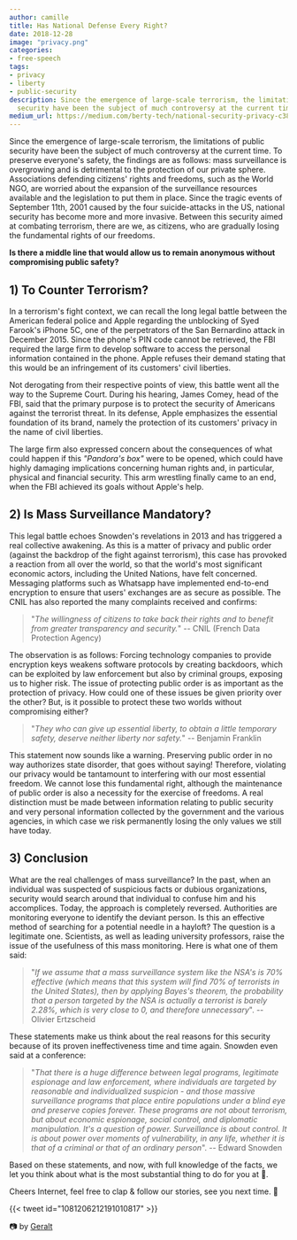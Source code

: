 ```yaml
---
author: camille
title: Has National Defense Every Right?
date: 2018-12-28
image: "privacy.png"
categories:
- free-speech
tags:
- privacy
- liberty
- public-security
description: Since the emergence of large-scale terrorism, the limitations of public
  security have been the subject of much controversy at the current time.
medium_url: https://medium.com/berty-tech/national-security-privacy-c38e55784c6e
---
```



Since the emergence of large-scale terrorism, the limitations of public security have been the subject of much controversy at the current time. To preserve everyone's safety, the findings are as follows: mass surveillance is overgrowing and is detrimental to the protection of our private sphere. Associations defending citizens' rights and freedoms, such as the World NGO, are worried about the expansion of the surveillance resources available and the legislation to put them in place. Since the tragic events of September 11th, 2001 caused by the four suicide-attacks in the US, national security has become more and more invasive. Between this security aimed at combating terrorism, there are we, as citizens, who are gradually losing the fundamental rights of our freedoms.

**Is there a middle line that would allow us to remain anonymous without compromising public safety?**


## 1) To Counter Terrorism?

In a terrorism's fight context, we can recall the long legal battle between the American federal police and Apple regarding the unblocking of Syed Farook's iPhone 5C, one of the perpetrators of the San Bernardino attack in December 2015. Since the phone's PIN code cannot be retrieved, the FBI required the large firm to develop software to access the personal information contained in the phone. Apple refuses their demand stating that this would be an infringement of its customers' civil liberties.

Not derogating from their respective points of view, this battle went all the way to the Supreme Court. During his hearing, James Comey, head of the FBI, said that the primary purpose is to protect the security of Americans against the terrorist threat. In its defense, Apple emphasizes the essential foundation of its brand, namely the protection of its customers' privacy in the name of civil liberties.

The large firm also expressed concern about the consequences of what could happen if this _"Pandora's box"_ were to be opened, which could have highly damaging implications concerning human rights and, in particular, physical and financial security. This arm wrestling finally came to an end, when the FBI achieved its goals without Apple's help.

## 2) Is Mass Surveillance Mandatory?

This legal battle echoes Snowden's revelations in 2013 and has triggered a real collective awakening. As this is a matter of privacy and public order (against the backdrop of the fight against terrorism), this case has provoked a reaction from all over the world, so that the world's most significant economic actors, including the United Nations, have felt concerned. Messaging platforms such as Whatsapp have implemented end-to-end encryption to ensure that users' exchanges are as secure as possible. The CNIL has also reported the many complaints received and confirms:

> "_The willingness of citizens to take back their rights and to benefit from greater transparency and security._" -- CNIL (French Data Protection Agency)

The observation is as follows: Forcing technology companies to provide encryption keys weakens software protocols by creating backdoors, which can be exploited by law enforcement but also by criminal groups, exposing us to higher risk. The issue of protecting public order is as important as the protection of privacy. How could one of these issues be given priority over the other? But, is it possible to protect these two worlds without compromising either?

> "_They who can give up  essential liberty, to obtain a little temporary safety, deserve neither liberty nor safety._" -- Benjamin Franklin

This statement now sounds like a warning. Preserving public order in no way authorizes state disorder, that goes without saying!
Therefore, violating our privacy would be tantamount to interfering with our most essential freedom. We cannot lose this fundamental right, although the maintenance of public order is also a necessity for the exercise of freedoms. A real distinction must be made between information relating to public security and very personal information collected by the government and the various agencies, in which case we risk permanently losing the only values we still have today.

## 3) Conclusion

What are the real challenges of mass surveillance? In the past, when an individual was suspected of suspicious facts or dubious organizations, security would search around that individual to confuse him and his accomplices. Today, the approach is completely reversed. Authorities are monitoring everyone to identify the deviant person. Is this an effective method of searching for a potential needle in a hayloft? The question is a legitimate one. Scientists, as well as leading university professors, raise the issue of the usefulness of this mass monitoring. Here is what one of them said:

> "_If we assume that a mass surveillance system like the NSA's is 70% effective (which means that this system will find 70% of terrorists in the United States), then by applying Bayes's theorem, the probability that a person targeted by the NSA is actually a terrorist is barely 2.28%, which is very close to 0, and therefore unnecessary_".  -- Olivier Ertzscheid

These statements make us think about the real reasons for this security because of its proven ineffectiveness time and time again. Snowden even said at a conference:

> "_That there is a huge difference between legal programs, legitimate espionage and law enforcement, where individuals are targeted by reasonable and individualized suspicion - and those massive surveillance programs that place entire populations under a blind eye and preserve copies forever. These programs are not about terrorism, but about economic espionage, social control, and diplomatic manipulation. It's a question of power. Surveillance is about control. It is about power over moments of vulnerability, in any life, whether it is that of a criminal or that of an ordinary person_". -- Edward Snowden

Based on these statements, and now, with full knowledge of the facts, we let you think about what is the most substantial thing to do for you at 🤔.


Cheers Internet, feel free to clap & follow our stories, see you next time. 🤫

{{< tweet id="1081206212191010817" >}}

📷 by [Geralt](https://pixabay.com/fr/moniteur-vidiwall-big-screen-%C5%93il-1054708/)
